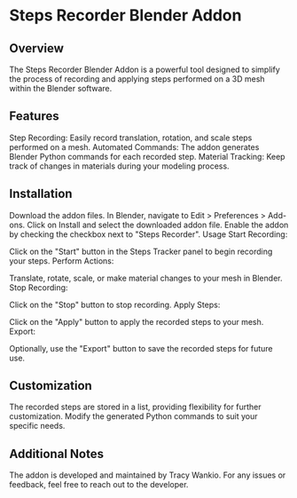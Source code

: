# Steps Recorder Blender Addon
## Overview
The Steps Recorder Blender Addon is a powerful tool designed to simplify the process of recording and applying steps performed on a 3D mesh within the Blender software.

## Features
Step Recording: Easily record translation, rotation, and scale steps performed on a mesh.
Automated Commands: The addon generates Blender Python commands for each recorded step.
Material Tracking: Keep track of changes in materials during your modeling process.
## Installation
Download the addon files.
In Blender, navigate to Edit > Preferences > Add-ons.
Click on Install and select the downloaded addon file.
Enable the addon by checking the checkbox next to "Steps Recorder".
Usage
Start Recording:

Click on the "Start" button in the Steps Tracker panel to begin recording your steps.
Perform Actions:

Translate, rotate, scale, or make material changes to your mesh in Blender.
Stop Recording:

Click on the "Stop" button to stop recording.
Apply Steps:

Click on the "Apply" button to apply the recorded steps to your mesh.
Export:

Optionally, use the "Export" button to save the recorded steps for future use.
## Customization
The recorded steps are stored in a list, providing flexibility for further customization.
Modify the generated Python commands to suit your specific needs.
## Additional Notes
The addon is developed and maintained by Tracy Wankio.
For any issues or feedback, feel free to reach out to the developer.
